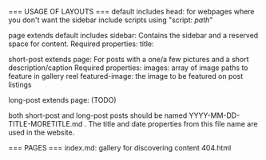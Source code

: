 === USAGE OF LAYOUTS ===
default includes head: for webpages where you don't want the sidebar
    include scripts using "script: *path*" 

page extends default includes sidebar: Contains the sidebar and a reserved space for content.
    Required properties:
        title:

short-post extends page: For posts with a one/a few pictures and a short description/caption
    Required properties:
        images: array of image paths to feature in gallery reel
        featured-image: the image to be featured on post listings

long-post extends page: (TODO)

both short-post and long-post posts should be named YYYY-MM-DD-TITLE-MORETITLE.md . The title and date properties from this file name are used in the website.


=== PAGES ===
index.md: gallery for discovering content
404.html





